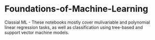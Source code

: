 # Foundations-of-Machine-Learning
Classial ML - These notebooks mostly cover mulivariable and polynomial linear regression tasks, as well as classification using tree-based and support vector machine models.
